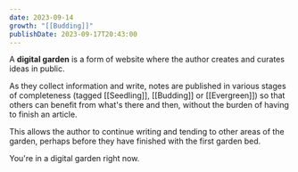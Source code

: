 ```yaml
---
date: 2023-09-14
growth: "[[Budding]]"
publishDate: 2023-09-17T20:43:00
---
```

A **digital garden** is a form of website where the author creates and curates ideas in public. 

As they collect information and write, notes are published in various stages of completeness (tagged [[Seedling]], [[Budding]] or [[Evergreen]]) so that others can benefit from what's there and then, without the burden of having to finish an article. 

This allows the author to continue writing and tending to other areas of the garden, perhaps before they have finished with the first garden bed.

You're in a digital garden right now.

